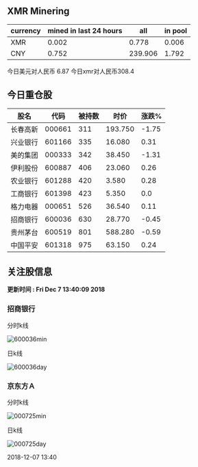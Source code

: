 ## XMR Minering

|currency|mined in last 24 hours|all|in pool|
|---|---|---|---|
|XMR|0.002|0.778|0.006|
|CNY|0.752|239.906|1.792|

今日美元对人民币 6.87	今日xmr对人民币308.4


## 今日重仓股 

|股名|代码|被持数|时价|涨跌%|
|---|---|---|---|---|
|长春高新|000661|311|193.750|-1.75|
|兴业银行|601166|335|16.080|0.31|
|美的集团|000333|342|38.450|-1.31|
|伊利股份|600887|406|23.060|0.26|
|农业银行|601288|420|3.580|0.28|
|工商银行|601398|423|5.350|0.0|
|格力电器|000651|526|36.540|0.11|
|招商银行|600036|630|28.770|-0.45|
|贵州茅台|600519|801|588.280|-0.59|
|中国平安|601318|975|63.150|0.24|

## 关注股信息
**更新时间 : Fri Dec  7 13:40:09 2018**
### 招商银行 
分时k线

![600036min](http://image.sinajs.cn/newchart/min/n/sh600036.gif)

日k线

![600036day](http://image.sinajs.cn/newchart/daily/n/sh600036.gif)

### 京东方Ａ 
分时k线

![000725min](http://image.sinajs.cn/newchart/min/n/sz000725.gif)

日k线

![000725day](http://image.sinajs.cn/newchart/daily/n/sz000725.gif)

2018-12-07 13:40